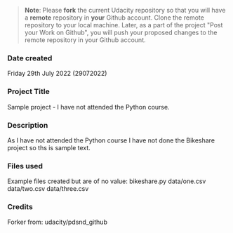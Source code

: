 >**Note**: Please **fork** the current Udacity repository so that you will have a **remote** repository in **your** Github account. Clone the remote repository to your local machine. Later, as a part of the project "Post your Work on Github", you will push your proposed changes to the remote repository in your Github account.

### Date created
Friday 29th July 2022 (29072022)

### Project Title
Sample project - I have not attended the Python course.

### Description
As I have not attended the Python course I have not done the Bikeshare project so ths is sample text. 

### Files used
Example files created but are of no value:
bikeshare.py
data/one.csv
data/two.csv
data/three.csv

### Credits
Forker from: udacity/pdsnd_github
